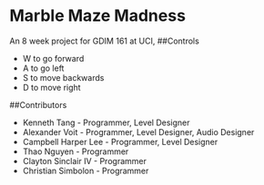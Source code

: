 # Marble Maze Madness
An 8 week project for GDIM 161 at UCI,
##Controls

- W to go forward
- A to go left
- S to move backwards
- D to move right

##Contributors

- Kenneth Tang - Programmer, Level Designer
- Alexander Voit - Programmer, Level Designer, Audio Designer
- Campbell Harper Lee - Programmer, Level Designer
- Thao Nguyen - Programmer
- Clayton Sinclair IV - Programmer
- Christian Simbolon - Programmer
